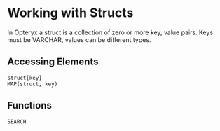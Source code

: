 # Working with Structs

In Opteryx a struct is a collection of zero or more key, value pairs. Keys must be VARCHAR, values can be different types.

## Accessing Elements

`struct[key]`   
`MAP(struct, key)`

## Functions

`SEARCH`